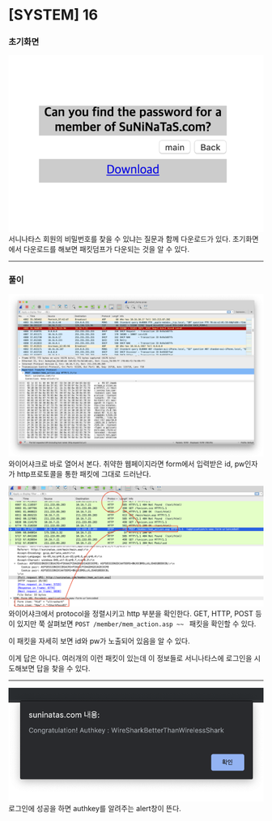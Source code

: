 # [SYSTEM] 16

### 초기화면
![초기화면](./img/16_1.png)
서니나타스 회원의 비밀번호를 찾을 수 있냐는 질문과 함께 다운로드가 있다.
초기화면에서 다운로드를 해보면 패킷덤프가 다운되는 것을 알 수 있다.

---

### 풀이
![와이어샤크](./img/16_2.png)
와이어샤크로 바로 열어서 본다. 
취약한 웹페이지라면 form에서 입력받은 id, pw인자가 http프로토콜을 통한 패킷에 그대로 드러난다. 

![http](./img/16_3.png)
와이어샤크에서 protocol을 정렬시키고 http 부분을 확인한다. 
GET, HTTP, POST 등이 있지만 쭉 살펴보면 `POST /member/mem_action.asp ~~ ` 패킷을 확인할 수 있다. 

이 패킷을 자세히 보면 id와 pw가 노출되어 있음을 알  수 있다. 

이게 답은 아니다.
여러개의 이런 패킷이 있는데 이 정보들로 서니나타스에 로그인을 시도해보면 답을 찾을 수 있다.

---
![authkey](./img/16_authkey.png)
로그인에 성공을 하면 authkey를 알려주는 alert창이 뜬다.